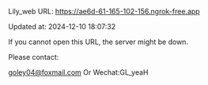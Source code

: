 Lily_web URL: https://ae6d-61-165-102-156.ngrok-free.app

Updated at: 2024-12-10 18:07:32

If you cannot open this URL, the server might be down.

Please contact: 

goley04@foxmail.com Or Wechat:GL_yeaH